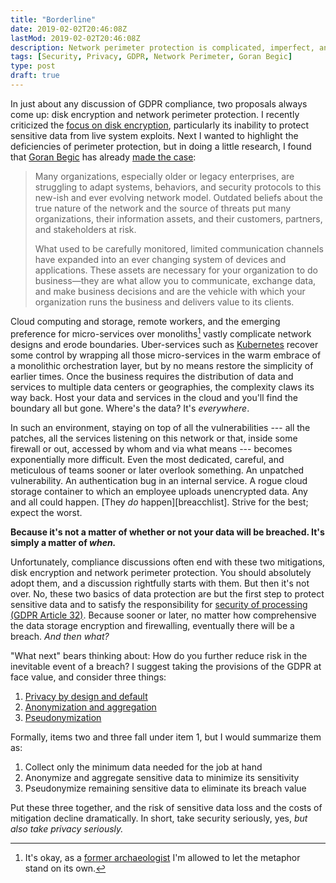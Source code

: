 ```yaml
---
title: "Borderline"
date: 2019-02-02T20:46:08Z
lastMod: 2019-02-02T20:46:08Z
description: Network perimeter protection is complicated, imperfect, and insufficient to protect sensitive and personal data.
tags: [Security, Privacy, GDPR, Network Perimeter, Goran Begic]
type: post
draft: true
---
```


In just about any discussion of GDPR compliance, two proposals always come up:
disk encryption and network perimeter protection. I recently criticized the
[focus on disk encryption], particularly its inability to protect sensitive data
from live system exploits. Next I wanted to highlight the deficiencies of
perimeter protection, but in doing a little research, I found that [Goran Begic]
has already [made the case]:

> Many organizations, especially older or legacy enterprises, are struggling to
> adapt systems, behaviors, and security protocols to this new-ish and ever
> evolving network model. Outdated beliefs about the true nature of the network
> and the source of threats put many organizations, their information assets,
> and their customers, partners, and stakeholders at risk.
>
> What used to be carefully monitored, limited communication channels have
> expanded into an ever changing system of devices and applications. These
> assets are necessary for your organization to do business—they are what allow
> you to communicate, exchange data, and make business decisions and are the
> vehicle with which your organization runs the business and delivers value to
> its clients.

Cloud computing and storage, remote workers, and the emerging preference for
micro-services over monoliths[^borderline-monoliths] vastly complicate network
designs and erode boundaries. Uber-services such as [Kubernetes] recover some
control by wrapping all those micro-services in the warm embrace of a monolithic
orchestration layer, but by no means restore the simplicity of earlier times.
Once the business requires the distribution of data and services to multiple
data centers or geographies, the complexity claws its way back. Host your data
and services in the cloud and you'll find the boundary all but gone. Where's the
data? It's *everywhere*.

In such an environment, staying on top of all the vulnerabilities --- all the
patches, all the services listening on this network or that, inside some
firewall or out, accessed by whom and via what means --- becomes exponentially
more difficult. Even the most dedicated, careful, and meticulous of teams sooner
or later overlook something. An unpatched vulnerability. An authentication bug
in an internal service. A rogue cloud storage container to which an employee
uploads unencrypted data. Any and all could happen. [They *do*
happen][breacchlist]. Strive for the best; expect the worst.

__Because it's not a matter of whether or not your data will be breached. It's
simply a matter of *when.*__

Unfortunately, compliance discussions often end with these two mitigations, disk
encryption and network perimeter protection. You should absolutely adopt them,
and a discussion rightfully starts with them. But then it's not over. No, these
two basics of data protection are but the first step to protect sensitive data
and to satisfy the responsibility for [security of processing (GDPR Article
32)][GDPR-32]. Because sooner or later, no matter how comprehensive the data
storage encryption and firewalling, eventually there will be a breach. *And then
what?*

"What next" bears thinking about: How do you further reduce risk in the
inevitable event of a breach? I suggest taking the provisions of the GDPR at
face value, and consider three things:

1.  [Privacy by design and default][GDPR-25]
2.  [Anonymization and aggregation][WP-29]
3.  [Pseudonymization]

Formally, items two and three fall under item 1, but I would summarize them as:

1.  Collect only the minimum data needed for the job at hand
2.  Anonymize and aggregate sensitive data to minimize its sensitivity
3.  Pseudonymize remaining sensitive data to eliminate its breach value

Put these three together, and the risk of sensitive data loss and the costs of
mitigation decline dramatically. In short, take security seriously, yes, *but
also take privacy seriously.*

  [^borderline-monoliths]: It's okay, as a [former archaeologist] I'm allowed to
    let the metaphor stand on its own.

  [focus on disk encryption]: /2019/01/the-problem-with-disk-encryption/
    "The Problem With Disk Encryption"
  [Goran Begic]: https://www.immun.io/blog/author/goran-begic
  [made the case]: https://www.immun.io/blog/what-is-the-network-perimeter-anyway
    "What is the Network Perimeter, Anyway?"
  [former archaeologist]: /2007/03/five-things/#2-i-used-to-be-an-archaeologist
  [Kubernetes]: https://kubernetes.io "Production-Grade Container Orchestration"
  [list of data breaches]: https://en.wikipedia.org/wiki/List_of_data_breaches
  [GDPR-32]: https://gdpr-info.eu/art-32-gdpr/ "Art. 32 GDPR: Security of processing"
  [GDPR-25]: https://gdpr-info.eu/art-25-gdpr/
    "Art. 25 GDPR - Data protection by design and by default"
   [WP-29]: https://www.dataprotection.ro/servlet/ViewDocument?id=1085
    "Article 29 Data Protection Working Party: Opinion 05/2014 on Anonymisation Techniques (PDF)"
   [Pseudonymization]:
     https://iapp.org/news/a/top-10-operational-impacts-of-the-gdpr-part-8-pseudonymization/
     "IAPP: “Top 10 operational impacts of the GDPR: Part 8 - Pseudonymization”"